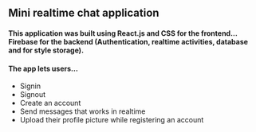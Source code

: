 ## Mini realtime chat application

#### This application was built using React.js and CSS for the frontend... Firebase for the backend (Authentication, realtime activities, database and for style storage).

#### The app lets users...
- Signin
- Signout
- Create an account
- Send messages that works in realtime
- Upload their profile picture while registering an account


